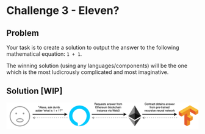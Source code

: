 # Challenge 3 - Eleven?

## Problem
Your task is to create a solution to output the answer to the following mathematical equation: `1 + 1`.

The winning solution (using any languages/components) will be the one which is the most ludicrously complicated and most imaginative.

## Solution [WIP]
![High level overview](high-level-overview.png)
